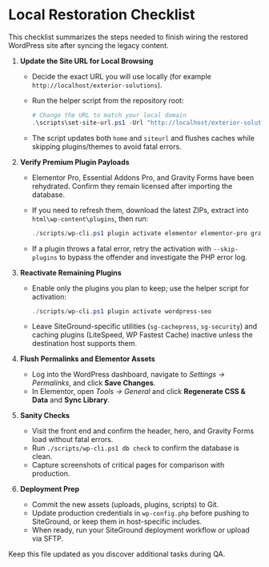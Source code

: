 # Local Restoration Checklist

This checklist summarizes the steps needed to finish wiring the restored WordPress site after syncing the legacy content.

1. **Update the Site URL for Local Browsing**
    - Decide the exact URL you will use locally (for example `http://localhost/exterior-solutions`).
    - Run the helper script from the repository root:

       ```powershell
       # Change the URL to match your local domain
       .\scripts\set-site-url.ps1 -Url "http://localhost/exterior-solutions"
       ```

    - The script updates both `home` and `siteurl` and flushes caches while skipping plugins/themes to avoid fatal errors.

2. **Verify Premium Plugin Payloads**
    - Elementor Pro, Essential Addons Pro, and Gravity Forms have been rehydrated. Confirm they remain licensed after importing the database.
    - If you need to refresh them, download the latest ZIPs, extract into `html\wp-content\plugins`, then run:

       ```powershell
       ./scripts/wp-cli.ps1 plugin activate elementor elementor-pro gravityforms essential-addons-elementor
       ```

    - If a plugin throws a fatal error, retry the activation with `--skip-plugins` to bypass the offender and investigate the PHP error log.

3. **Reactivate Remaining Plugins**
    - Enable only the plugins you plan to keep; use the helper script for activation:

       ```powershell
       ./scripts/wp-cli.ps1 plugin activate wordpress-seo
       ```

    - Leave SiteGround-specific utilities (`sg-cachepress`, `sg-security`) and caching plugins (LiteSpeed, WP Fastest Cache) inactive unless the destination host supports them.

4. **Flush Permalinks and Elementor Assets**
   - Log into the WordPress dashboard, navigate to *Settings → Permalinks*, and click **Save Changes**.
   - In Elementor, open *Tools → General* and click **Regenerate CSS & Data** and **Sync Library**.

5. **Sanity Checks**
   - Visit the front end and confirm the header, hero, and Gravity Forms load without fatal errors.
   - Run `./scripts/wp-cli.ps1 db check` to confirm the database is clean.
   - Capture screenshots of critical pages for comparison with production.

6. **Deployment Prep**
   - Commit the new assets (uploads, plugins, scripts) to Git.
   - Update production credentials in `wp-config.php` before pushing to SiteGround, or keep them in host-specific includes.
   - When ready, run your SiteGround deployment workflow or upload via SFTP.

Keep this file updated as you discover additional tasks during QA.
